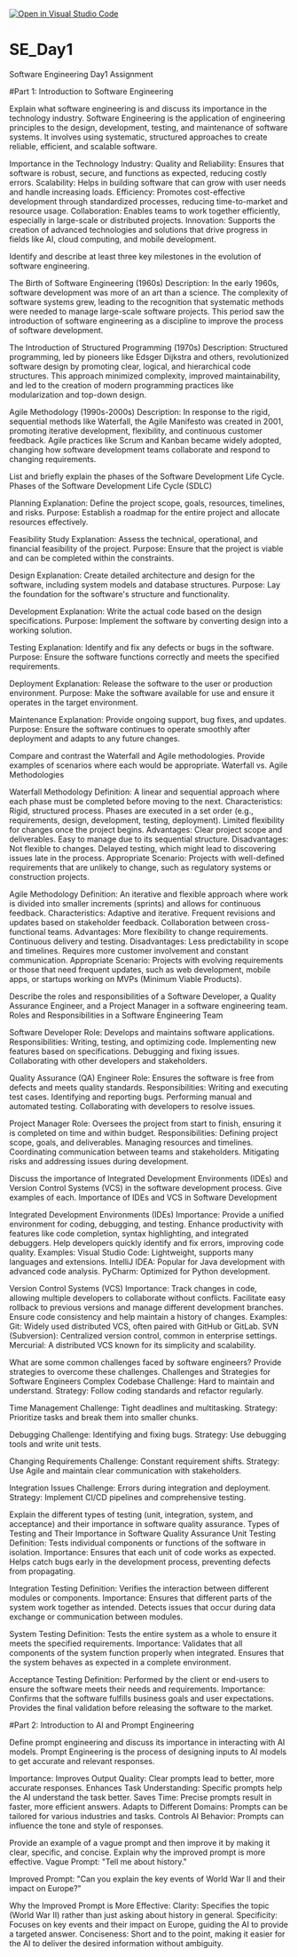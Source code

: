 [![Open in Visual Studio Code](https://classroom.github.com/assets/open-in-vscode-2e0aaae1b6195c2367325f4f02e2d04e9abb55f0b24a779b69b11b9e10269abc.svg)](https://classroom.github.com/online_ide?assignment_repo_id=18581668&assignment_repo_type=AssignmentRepo)
# SE_Day1
Software Engineering Day1 Assignment

#Part 1: Introduction to Software Engineering

Explain what software engineering is and discuss its importance in the technology industry.
Software Engineering is the application of engineering principles to the design, development, testing, and maintenance of software systems. It involves using systematic, structured approaches to create reliable, efficient, and scalable software.

Importance in the Technology Industry:
Quality and Reliability: Ensures that software is robust, secure, and functions as expected, reducing costly errors.
Scalability: Helps in building software that can grow with user needs and handle increasing loads.
Efficiency: Promotes cost-effective development through standardized processes, reducing time-to-market and resource usage.
Collaboration: Enables teams to work together efficiently, especially in large-scale or distributed projects.
Innovation: Supports the creation of advanced technologies and solutions that drive progress in fields like AI, cloud computing, and mobile development.

Identify and describe at least three key milestones in the evolution of software engineering.

The Birth of Software Engineering (1960s)
Description: In the early 1960s, software development was more of an art than a science. The complexity of software systems grew, leading to the recognition that systematic methods were needed to manage large-scale software projects. This period saw the introduction of software engineering as a discipline to improve the process of software development.

The Introduction of Structured Programming (1970s)
Description: Structured programming, led by pioneers like Edsger Dijkstra and others, revolutionized software design by promoting clear, logical, and hierarchical code structures. This approach minimized complexity, improved maintainability, and led to the creation of modern programming practices like modularization and top-down design.

Agile Methodology (1990s-2000s)
Description: In response to the rigid, sequential methods like Waterfall, the Agile Manifesto was created in 2001, promoting iterative development, flexibility, and continuous customer feedback. Agile practices like Scrum and Kanban became widely adopted, changing how software development teams collaborate and respond to changing requirements.

List and briefly explain the phases of the Software Development Life Cycle.
Phases of the Software Development Life Cycle (SDLC)

Planning
Explanation: Define the project scope, goals, resources, timelines, and risks.
Purpose: Establish a roadmap for the entire project and allocate resources effectively.

Feasibility Study
Explanation: Assess the technical, operational, and financial feasibility of the project.
Purpose: Ensure that the project is viable and can be completed within the constraints.

Design
Explanation: Create detailed architecture and design for the software, including system models and database structures.
Purpose: Lay the foundation for the software's structure and functionality.

Development
Explanation: Write the actual code based on the design specifications.
Purpose: Implement the software by converting design into a working solution.

Testing
Explanation: Identify and fix any defects or bugs in the software.
Purpose: Ensure the software functions correctly and meets the specified requirements.

Deployment
Explanation: Release the software to the user or production environment.
Purpose: Make the software available for use and ensure it operates in the target environment.

Maintenance
Explanation: Provide ongoing support, bug fixes, and updates.
Purpose: Ensure the software continues to operate smoothly after deployment and adapts to any future changes.

Compare and contrast the Waterfall and Agile methodologies. Provide examples of scenarios where each would be appropriate.
Waterfall vs. Agile Methodologies

Waterfall Methodology
Definition: A linear and sequential approach where each phase must be completed before moving to the next.
Characteristics:
Rigid, structured process.
Phases are executed in a set order (e.g., requirements, design, development, testing, deployment).
Limited flexibility for changes once the project begins.
Advantages:
Clear project scope and deliverables.
Easy to manage due to its sequential structure.
Disadvantages:
Not flexible to changes.
Delayed testing, which might lead to discovering issues late in the process.
Appropriate Scenario:
Projects with well-defined requirements that are unlikely to change, such as regulatory systems or construction projects.

Agile Methodology
Definition: An iterative and flexible approach where work is divided into smaller increments (sprints) and allows for continuous feedback.
Characteristics:
Adaptive and iterative.
Frequent revisions and updates based on stakeholder feedback.
Collaboration between cross-functional teams.
Advantages:
More flexibility to change requirements.
Continuous delivery and testing.
Disadvantages:
Less predictability in scope and timelines.
Requires more customer involvement and constant communication.
Appropriate Scenario:
Projects with evolving requirements or those that need frequent updates, such as web development, mobile apps, or startups working on MVPs (Minimum Viable Products).

Describe the roles and responsibilities of a Software Developer, a Quality Assurance Engineer, and a Project Manager in a software engineering team.
Roles and Responsibilities in a Software Engineering Team

Software Developer
Role: Develops and maintains software applications.
Responsibilities:
Writing, testing, and optimizing code.
Implementing new features based on specifications.
Debugging and fixing issues.
Collaborating with other developers and stakeholders.

Quality Assurance (QA) Engineer
Role: Ensures the software is free from defects and meets quality standards.
Responsibilities:
Writing and executing test cases.
Identifying and reporting bugs.
Performing manual and automated testing.
Collaborating with developers to resolve issues.

Project Manager
Role: Oversees the project from start to finish, ensuring it is completed on time and within budget.
Responsibilities:
Defining project scope, goals, and deliverables.
Managing resources and timelines.
Coordinating communication between teams and stakeholders.
Mitigating risks and addressing issues during development.


Discuss the importance of Integrated Development Environments (IDEs) and Version Control Systems (VCS) in the software development process. Give examples of each.
Importance of IDEs and VCS in Software Development

Integrated Development Environments (IDEs)
Importance:
Provide a unified environment for coding, debugging, and testing.
Enhance productivity with features like code completion, syntax highlighting, and integrated debuggers.
Help developers quickly identify and fix errors, improving code quality.
Examples:
Visual Studio Code: Lightweight, supports many languages and extensions.
IntelliJ IDEA: Popular for Java development with advanced code analysis.
PyCharm: Optimized for Python development.

Version Control Systems (VCS)
Importance:
Track changes in code, allowing multiple developers to collaborate without conflicts.
Facilitate easy rollback to previous versions and manage different development branches.
Ensure code consistency and help maintain a history of changes.
Examples:
Git: Widely used distributed VCS, often paired with GitHub or GitLab.
SVN (Subversion): Centralized version control, common in enterprise settings.
Mercurial: A distributed VCS known for its simplicity and scalability.


What are some common challenges faced by software engineers? Provide strategies to overcome these challenges.
Challenges and Strategies for Software Engineers
Complex Codebase
Challenge: Hard to maintain and understand.
Strategy: Follow coding standards and refactor regularly.

Time Management
Challenge: Tight deadlines and multitasking.
Strategy: Prioritize tasks and break them into smaller chunks.

Debugging
Challenge: Identifying and fixing bugs.
Strategy: Use debugging tools and write unit tests.

Changing Requirements
Challenge: Constant requirement shifts.
Strategy: Use Agile and maintain clear communication with stakeholders.

Integration Issues
Challenge: Errors during integration and deployment.
Strategy: Implement CI/CD pipelines and comprehensive testing.


Explain the different types of testing (unit, integration, system, and acceptance) and their importance in software quality assurance.
Types of Testing and Their Importance in Software Quality Assurance
Unit Testing
Definition: Tests individual components or functions of the software in isolation.
Importance:
Ensures that each unit of code works as expected.
Helps catch bugs early in the development process, preventing defects from propagating.

Integration Testing
Definition: Verifies the interaction between different modules or components.
Importance:
Ensures that different parts of the system work together as intended.
Detects issues that occur during data exchange or communication between modules.

System Testing
Definition: Tests the entire system as a whole to ensure it meets the specified requirements.
Importance:
Validates that all components of the system function properly when integrated.
Ensures that the system behaves as expected in a complete environment.

Acceptance Testing
Definition: Performed by the client or end-users to ensure the software meets their needs and requirements.
Importance:
Confirms that the software fulfills business goals and user expectations.
Provides the final validation before releasing the software to the market.


#Part 2: Introduction to AI and Prompt Engineering


Define prompt engineering and discuss its importance in interacting with AI models.
Prompt Engineering is the process of designing inputs to AI models to get accurate and relevant responses.

Importance:
Improves Output Quality: Clear prompts lead to better, more accurate responses.
Enhances Task Understanding: Specific prompts help the AI understand the task better.
Saves Time: Precise prompts result in faster, more efficient answers.
Adapts to Different Domains: Prompts can be tailored for various industries and tasks.
Controls AI Behavior: Prompts can influence the tone and style of responses.

Provide an example of a vague prompt and then improve it by making it clear, specific, and concise. Explain why the improved prompt is more effective.
Vague Prompt:
"Tell me about history."

Improved Prompt:
"Can you explain the key events of World War II and their impact on Europe?"

Why the Improved Prompt is More Effective:
Clarity: Specifies the topic (World War II) rather than just asking about history in general.
Specificity: Focuses on key events and their impact on Europe, guiding the AI to provide a targeted answer.
Conciseness: Short and to the point, making it easier for the AI to deliver the desired information without ambiguity.
